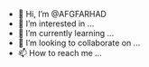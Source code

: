 - 👋 Hi, I’m @AFGFARHAD
- 👀 I’m interested in ...
- 🌱 I’m currently learning ...
- 💞️ I’m looking to collaborate on ...
- 📫 How to reach me ...

<!---
AFGFARHAD/AFGFARHAD is a ✨ special ✨ repository because its `README.md` (this file) appears on your GitHub profile.
You can click the Preview link to take a look at your changes.
--->
